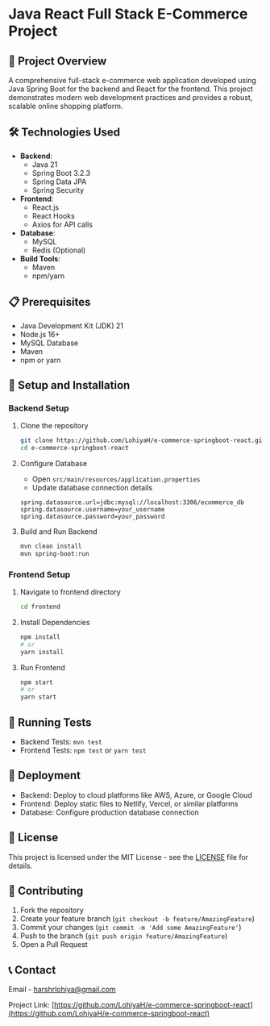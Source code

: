 # Java React Full Stack E-Commerce Project

## 🚀 Project Overview
A comprehensive full-stack e-commerce web application developed using Java Spring Boot for the backend and React for the frontend. This project demonstrates modern web development practices and provides a robust, scalable online shopping platform.

## 🛠 Technologies Used
- **Backend**: 
  - Java 21
  - Spring Boot 3.2.3
  - Spring Data JPA
  - Spring Security
- **Frontend**:
  - React.js
  - React Hooks
  - Axios for API calls
- **Database**:
  - MySQL
  - Redis (Optional)
- **Build Tools**:
  - Maven
  - npm/yarn

## 📋 Prerequisites
- Java Development Kit (JDK) 21
- Node.js 16+
- MySQL Database
- Maven
- npm or yarn

## 🔧 Setup and Installation

### Backend Setup
1. Clone the repository
   ```bash
   git clone https://github.com/LohiyaH/e-commerce-springboot-react.git
   cd e-commerce-springboot-react
   ```

2. Configure Database
   - Open `src/main/resources/application.properties`
   - Update database connection details
   ```properties
   spring.datasource.url=jdbc:mysql://localhost:3306/ecommerce_db
   spring.datasource.username=your_username
   spring.datasource.password=your_password
   ```

3. Build and Run Backend
   ```bash
   mvn clean install
   mvn spring-boot:run
   ```

### Frontend Setup
1. Navigate to frontend directory
   ```bash
   cd frontend
   ```

2. Install Dependencies
   ```bash
   npm install
   # or
   yarn install
   ```

3. Run Frontend
   ```bash
   npm start
   # or
   yarn start
   ```

## 🧪 Running Tests
- Backend Tests: `mvn test`
- Frontend Tests: `npm test` or `yarn test`

## 🚢 Deployment
- Backend: Deploy to cloud platforms like AWS, Azure, or Google Cloud
- Frontend: Deploy static files to Netlify, Vercel, or similar platforms
- Database: Configure production database connection

## 📄 License
This project is licensed under the MIT License - see the [LICENSE](LICENSE) file for details.

## 🤝 Contributing
1. Fork the repository
2. Create your feature branch (`git checkout -b feature/AmazingFeature`)
3. Commit your changes (`git commit -m 'Add some AmazingFeature'`)
4. Push to the branch (`git push origin feature/AmazingFeature`)
5. Open a Pull Request

## 📞 Contact
Email - harshrlohiya@gmail.com

Project Link: [https://github.com/LohiyaH/e-commerce-springboot-react](https://github.com/LohiyaH/e-commerce-springboot-react)
